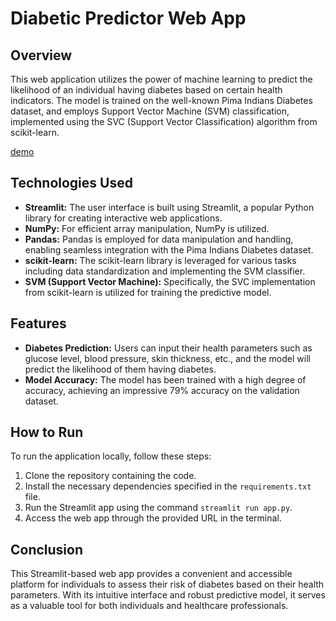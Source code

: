 # Diabetic Predictor Web App

## Overview
This web application utilizes the power of machine learning to predict the likelihood of an individual having diabetes based on certain health indicators. The model is trained on the well-known Pima Indians Diabetes dataset, and employs Support Vector Machine (SVM) classification, implemented using the SVC (Support Vector Classification) algorithm from scikit-learn. 

[demo](https://github.com/MeetShah9/Diabetes_predictor/assets/148629466/5e8f0776-d848-4faa-8933-3a67f295d6ef)
## Technologies Used
- **Streamlit:** The user interface is built using Streamlit, a popular Python library for creating interactive web applications.
- **NumPy:** For efficient array manipulation, NumPy is utilized.
- **Pandas:** Pandas is employed for data manipulation and handling, enabling seamless integration with the Pima Indians Diabetes dataset.
- **scikit-learn:** The scikit-learn library is leveraged for various tasks including data standardization and implementing the SVM classifier.
- **SVM (Support Vector Machine):** Specifically, the SVC implementation from scikit-learn is utilized for training the predictive model.

## Features
- **Diabetes Prediction:** Users can input their health parameters such as glucose level, blood pressure, skin thickness, etc., and the model will predict the likelihood of them having diabetes.
- **Model Accuracy:** The model has been trained with a high degree of accuracy, achieving an impressive 79% accuracy on the validation dataset.

## How to Run
To run the application locally, follow these steps:
1. Clone the repository containing the code.
2. Install the necessary dependencies specified in the `requirements.txt` file.
3. Run the Streamlit app using the command `streamlit run app.py`.
4. Access the web app through the provided URL in the terminal.

## Conclusion
This Streamlit-based web app provides a convenient and accessible platform for individuals to assess their risk of diabetes based on their health parameters. With its intuitive interface and robust predictive model, it serves as a valuable tool for both individuals and healthcare professionals.
